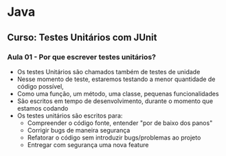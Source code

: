 # Java

## Curso: Testes Unitários com JUnit

### Aula 01 - Por que escrever testes unitários?

- Os testes Unitários são chamados também de testes de unidade
- Nesse momento de teste, estaremos testando a menor quantidade de código possível,
- Como uma função, um método, uma classe, pequenas funcionalidades
- São escritos em tempo de desenvolvimento, durante o momento que estamos codando
- Os testes unitários são escritos para:
  - Compreender o código fonte, entender "por de baixo dos panos"
  - Corrigir bugs de maneira segurança
  - Refatorar o código sem introduzir bugs/problemas ao projeto
  - Entregar com segurança uma nova feature